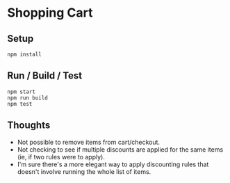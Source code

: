 # Shopping Cart

## Setup

```
npm install
```


## Run / Build / Test

```
npm start
npm run build
npm test
```


## Thoughts

- Not possible to remove items from cart/checkout.
- Not checking to see if multiple discounts are applied for the same items (ie, if two rules were to apply).
- I'm sure there's a more elegant way to apply discounting rules that doesn't involve running the whole list of items.